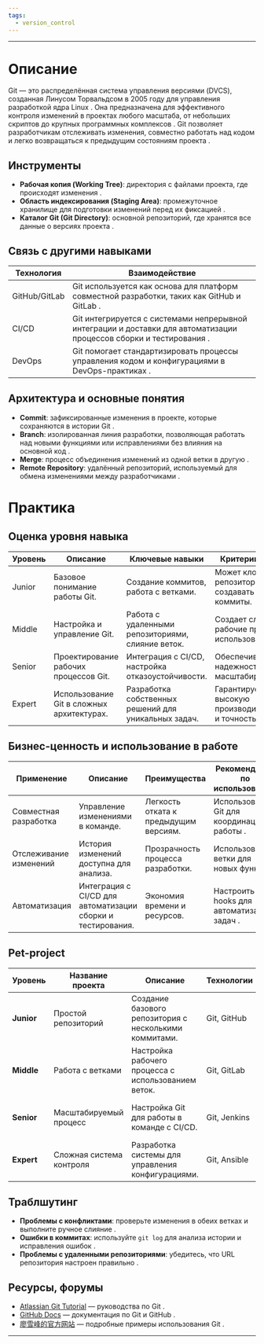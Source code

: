```yaml
---
tags:
  - version_control
---
```

---

# Описание  
Git — это распределённая система управления версиями (DVCS), созданная Линусом Торвальдсом в 2005 году для управления разработкой ядра Linux . Она предназначена для эффективного контроля изменений в проектах любого масштаба, от небольших скриптов до крупных программных комплексов . Git позволяет разработчикам отслеживать изменения, совместно работать над кодом и легко возвращаться к предыдущим состояниям проекта .  

## Инструменты  
- **Рабочая копия (Working Tree)**: директория с файлами проекта, где происходят изменения .  
- **Область индексирования (Staging Area)**: промежуточное хранилище для подготовки изменений перед их фиксацией .  
- **Каталог Git (Git Directory)**: основной репозиторий, где хранятся все данные о версиях проекта .  

## Связь с другими навыками  
| Технология | Взаимодействие |  
| ---------- | -------------- |  
| GitHub/GitLab | Git используется как основа для платформ совместной разработки, таких как GitHub и GitLab . |  
| CI/CD      | Git интегрируется с системами непрерывной интеграции и доставки для автоматизации процессов сборки и тестирования . |  
| DevOps     | Git помогает стандартизировать процессы управления кодом и конфигурациями в DevOps-практиках . |  

## Архитектура и основные понятия  
- **Commit**: зафиксированные изменения в проекте, которые сохраняются в истории Git .  
- **Branch**: изолированная линия разработки, позволяющая работать над новыми функциями или исправлениями без влияния на основной код .  
- **Merge**: процесс объединения изменений из одной ветки в другую .  
- **Remote Repository**: удалённый репозиторий, используемый для обмена изменениями между разработчиками .  

# Практика  

## Оценка уровня навыка  
| Уровень | Описание | Ключевые навыки | Критерии оценки |  
| ------- | -------- | --------------- | --------------- |  
| Junior  | Базовое понимание работы Git. | Создание коммитов, работа с ветками. | Может клонировать репозиторий и создавать простые коммиты. |  
| Middle  | Настройка и управление Git. | Работа с удаленными репозиториями, слияние веток. | Создает сложные рабочие процессы с использованием Git. |  
| Senior  | Проектирование рабочих процессов Git. | Интеграция с CI/CD, настройка отказоустойчивости. | Обеспечивает надежность и масштабируемость. |  
| Expert  | Использование Git в сложных архитектурах. | Разработка собственных решений для уникальных задач. | Гарантирует высокую производительность и точность данных. |  

## Бизнес-ценность и использование в работе  
| Применение      | Описание                               | Преимущества                   | Рекомендации по использованию     |  
| --------------- | -------------------------------------- | ------------------------------ | --------------------------------- |  
| Совместная разработка | Управление изменениями в команде. | Легкость отката к предыдущим версиям. | Использовать Git для координации работы . |  
| Отслеживание изменений | История изменений доступна для анализа. | Прозрачность процесса разработки. | Использовать ветки для новых функций . |  
| Автоматизация   | Интеграция с CI/CD для автоматизации сборки и тестирования. | Экономия времени и ресурсов. | Настроить Git hooks для автоматизации задач . |  

## Pet-project  

| Уровень    | Название проекта | Описание | Технологии | Критерий успеха | Вспомагательные ссылки |  
| ---------- | ---------------- | -------- | ---------- | --------------- | ---------------------- |  
| **Junior** | Простой репозиторий | Создание базового репозитория с несколькими коммитами. | Git, GitHub | Коммиты успешно создаются и публикуются. |  |  
| **Middle** | Работа с ветками | Настройка рабочего процесса с использованием веток. | Git, GitLab | Изменения успешно сливаются без конфликтов. |  |  
| **Senior** | Масштабируемый процесс | Настройка Git для работы в команде с CI/CD. | Git, Jenkins | Система работает стабильно и масштабируется. |  |  
| **Expert** | Сложная система контроля | Разработка системы для управления конфигурациями. | Git, Ansible | Конфигурации успешно применяются и отслеживаются. |  |  

## Траблшутинг  
- **Проблемы с конфликтами**: проверьте изменения в обеих ветках и выполните ручное слияние .  
- **Ошибки в коммитах**: используйте `git log` для анализа истории и исправления ошибок .  
- **Проблемы с удаленными репозиториями**: убедитесь, что URL репозитория настроен правильно .  

## Ресурсы, форумы  
- [Atlassian Git Tutorial](https://www.atlassian.com/git/tutorials) — руководства по Git .  
- [GitHub Docs](https://docs.github.com) — документация по Git и GitHub .  
- [廖雪峰的官方网站](https://www.liaoxuefeng.com/wiki/896043488029600) — подробные примеры использования Git .  

---